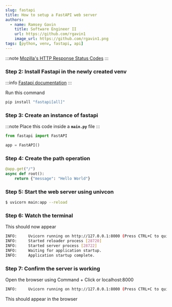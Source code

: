 ```yaml
---
slug: fastapi
title: How to setup a FastAPI web server
authors:
  - name: Ramsey Gavin
    title: Software Engineer II
    url: https://github.com/rgavin1
    image_url: https://github.com/rgavin1.png
tags: [python, venv, fastapi, api]
---
```


:::note
[Mozilla's HTTP Response Status Codes](https://developer.mozilla.org/en-US/docs/Web/HTTP/Status)
:::

<!-- ### Step 1: Setup the virtual environment. Follow this link to [How to setup a Virtual Environment on a Mac](../setup-venv-mac.md) -->

### Step 2: Install Fastapi in the newly created venv

:::info
[Fastapi documentation](https://fastapi.tiangolo.com/tutorial/)
:::

Run this command
```bash
pip install "fastapi[all]"
```

### Step 3: Create an instance of fastapi

:::note 
Place this code inside a __`main.py`__ file
:::

```python
from fastapi import FastAPI

app = FastAPI()
```

### Step 4: Create the path operation

```python
@app.get("/")
async def root():
    return {"message": "Hello World"}
```

### Step 5: Start the web server using univcon

```bash
$ uvicorn main:app --reload
```

### Step 6: Watch the terminal
This should now appear
```bash
INFO:     Uvicorn running on http://127.0.0.1:8000 (Press CTRL+C to quit)
INFO:     Started reloader process [28720]
INFO:     Started server process [28722]
INFO:     Waiting for application startup.
INFO:     Application startup complete.
```

### Step 7: Confirm the server is working

Open the browser using Command + Click or localhost:8000

```bash
INFO:     Uvicorn running on http://127.0.0.1:8000 (Press CTRL+C to quit)
```

This should appear in the browser

<!-- ![](../assets/images/verify-server-is-working.png) -->